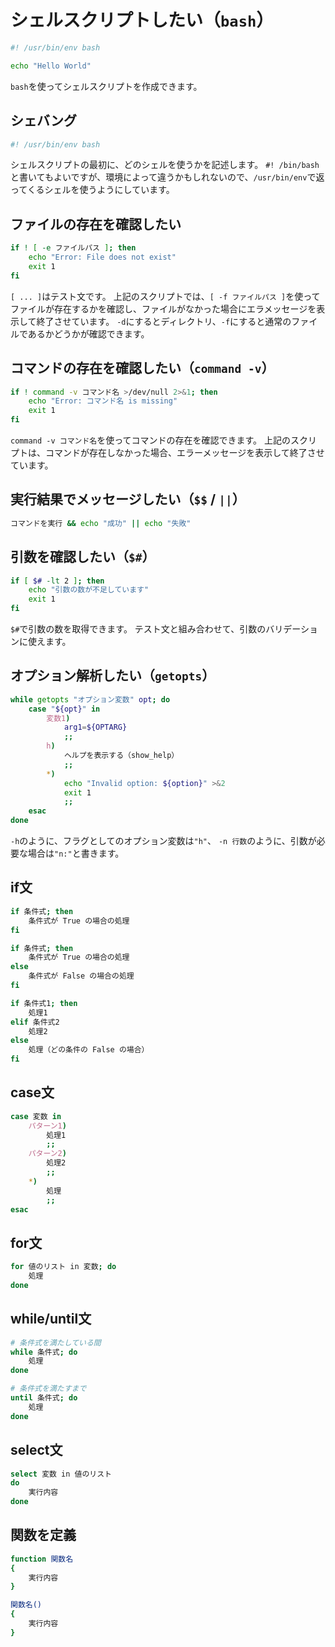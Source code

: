 # シェルスクリプトしたい（``bash``）

```bash
#! /usr/bin/env bash

echo "Hello World"
```

``bash``を使ってシェルスクリプトを作成できます。

## シェバング

```bash
#! /usr/bin/env bash
```

シェルスクリプトの最初に、どのシェルを使うかを記述します。
``#! /bin/bash``と書いてもよいですが、環境によって違うかもしれないので、``/usr/bin/env``で返ってくるシェルを使うようにしています。

## ファイルの存在を確認したい

```bash
if ! [ -e ファイルパス ]; then
    echo "Error: File does not exist"
    exit 1
fi
```

``[ ... ]``はテスト文です。
上記のスクリプトでは、``[ -f ファイルパス ]``を使ってファイルが存在するかを確認し、ファイルがなかった場合にエラメッセージを表示して終了させています。
``-d``にするとディレクトリ、``-f``にすると通常のファイルであるかどうかが確認できます。

## コマンドの存在を確認したい（``command -v``）

```bash
if ! command -v コマンド名 >/dev/null 2>&1; then
    echo "Error: コマンド名 is missing"
    exit 1
fi
```

``command -v コマンド名``を使ってコマンドの存在を確認できます。
上記のスクリプトは、コマンドが存在しなかった場合、エラーメッセージを表示して終了させています。

## 実行結果でメッセージしたい（``$$`` / ``||``）

```bash
コマンドを実行 && echo "成功" || echo "失敗"
```

## 引数を確認したい（``$#``）

```bash
if [ $# -lt 2 ]; then
    echo "引数の数が不足しています"
    exit 1
fi
```

``$#``で引数の数を取得できます。
テスト文と組み合わせて、引数のバリデーションに使えます。

## オプション解析したい（``getopts``）

```bash
while getopts "オプション変数" opt; do
    case "${opt}" in
        変数1)
            arg1=${OPTARG}
            ;;
        h)
            ヘルプを表示する（show_help）
            ;;
        *)
            echo "Invalid option: ${option}" >&2
            exit 1
            ;;
    esac
done
```

``-h``のように、フラグとしてのオプション変数は``"h"``、
``-n 行数``のように、引数が必要な場合は``"n:"``と書きます。

## if文

```bash
if 条件式; then
    条件式が True の場合の処理
fi
```

```bash
if 条件式; then
    条件式が True の場合の処理
else
    条件式が False の場合の処理
fi
```

```bash
if 条件式1; then
    処理1
elif 条件式2
    処理2
else
    処理（どの条件の False の場合）
fi
```

## case文

```bash
case 変数 in
    パターン1)
        処理1
        ;;
    パターン2)
        処理2
        ;;
    *)
        処理
        ;;
esac
```

## for文

```bash
for 値のリスト in 変数; do
    処理
done
```

## while/until文

```bash
# 条件式を満たしている間
while 条件式; do
    処理
done
```

```bash
# 条件式を満たすまで
until 条件式; do
    処理
done
```

## select文

```bash
select 変数 in 値のリスト
do
    実行内容
done
```

## 関数を定義

```bash
function 関数名
{
    実行内容
}
```

```bash
関数名()
{
    実行内容
}
```
